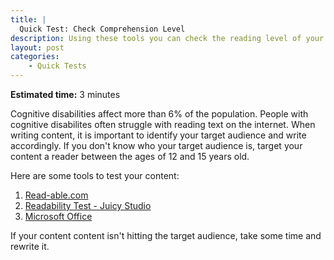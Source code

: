 ```yaml
---
title: |
  Quick Test: Check Comprehension Level
description: Using these tools you can check the reading level of your written content.
layout: post
categories:
    - Quick Tests
---
```


**Estimated time:** 3 minutes

Cognitive disabilities affect more than 6% of the population. People with cognitive disabilites often struggle with reading text on the internet. When writing content, it is important to identify your target audience and write accordingly. If you don't know who your target audience is, target your content a reader between the ages of 12 and 15 years old.

Here are some tools to test your content:

1. [Read-able.com](http://www.read-able.com/)
2. [Readability Test - Juicy Studio](http://juicystudio.com/services/readability.php)
3. [Microsoft Office](http://office.microsoft.com/en-us/word-help/test-your-document-s-readability-HP010148506.aspx)


If your content content isn't hitting the target audience, take some time and rewrite it.
